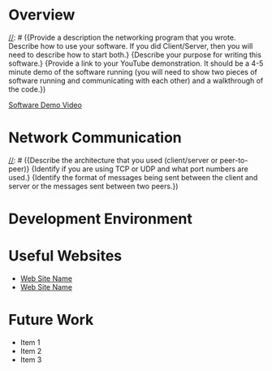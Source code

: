 # Overview

[//]: # ({Provide a description the networking program that you wrote. Describe how to use your software.  If you did Client/Server, then you will need to describe how to start both.} {Describe your purpose for writing this software.} {Provide a link to your YouTube demonstration.  It should be a 4-5 minute demo of the software running (you will need to show two pieces of software running and communicating with each other) and a walkthrough of the code.})

[Software Demo Video](http://youtube.link.goes.here)

# Network Communication

[//]: # ({Describe the architecture that you used (client/server or peer-to-peer)} {Identify if you are using TCP or UDP and what port numbers are used.} {Identify the format of messages being sent between the client and server or the messages sent between two peers.})

# Development Environment

[//]: # ({Describe the tools that you used to develop the software} {Describe the programming language that you used and any libraries.})

# Useful Websites

* [Web Site Name](http://url.link.goes.here)
* [Web Site Name](http://url.link.goes.here)

# Future Work

[//]: # ({Make a list of things that you need to fix, improve, and add in the future.})
* Item 1
* Item 2
* Item 3